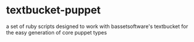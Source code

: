 textbucket-puppet
=================

a set of ruby scripts designed to work with bassetsoftware&#39;s textbucket for the easy generation of core puppet types